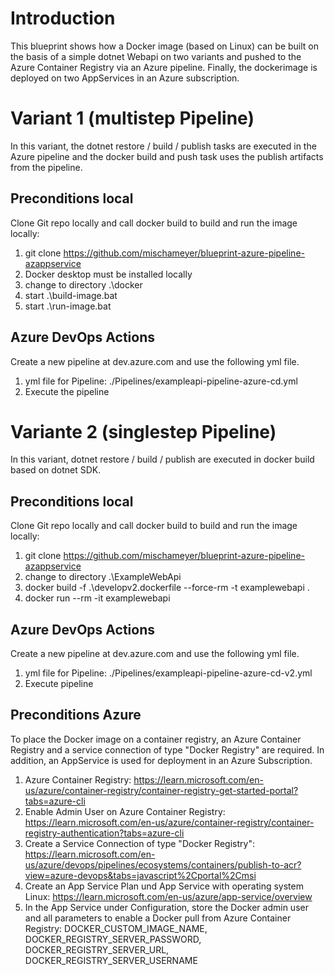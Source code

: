 # Introduction 
This blueprint shows how a Docker image (based on Linux) can be built on the basis of a simple dotnet Webapi on two variants and pushed to the Azure Container Registry via an Azure pipeline. Finally, the dockerimage is deployed on two AppServices in an Azure subscription.

# Variant 1 (multistep Pipeline)
In this variant, the dotnet restore / build / publish tasks are executed in the Azure pipeline and the docker build and push task uses the publish artifacts from the pipeline.
## Preconditions local
Clone Git repo locally and call docker build to build and run the image locally:
1. git clone https://github.com/mischameyer/blueprint-azure-pipeline-azappservice
2. Docker desktop must be installed locally
2. change to directory .\docker
3. start .\build-image.bat
4. start .\run-image.bat

## Azure DevOps Actions
Create a new pipeline at dev.azure.com and use the following yml file.
1. yml file for Pipeline: ./Pipelines/exampleapi-pipeline-azure-cd.yml
2. Execute the pipeline

# Variante 2 (singlestep Pipeline)
In this variant, dotnet restore / build / publish are executed in docker build based on dotnet SDK.
## Preconditions local
Clone Git repo locally and call docker build to build and run the image locally:
1. git clone https://github.com/mischameyer/blueprint-azure-pipeline-azappservice
2. change to directory .\ExampleWebApi
3. docker build -f .\developv2.dockerfile --force-rm -t examplewebapi .
4. docker run --rm -it examplewebapi

## Azure DevOps Actions
Create a new pipeline at dev.azure.com and use the following yml file.
1. yml file for Pipeline: ./Pipelines/exampleapi-pipeline-azure-cd-v2.yml
2. Execute pipeline


## Preconditions Azure
To place the Docker image on a container registry, an Azure Container Registry and a service connection of type "Docker Registry" are required. In addition, an AppService is used for deployment in an Azure Subscription.
1. Azure Container Registry: https://learn.microsoft.com/en-us/azure/container-registry/container-registry-get-started-portal?tabs=azure-cli
3. Enable Admin User on Azure Container Registry: https://learn.microsoft.com/en-us/azure/container-registry/container-registry-authentication?tabs=azure-cli
2. Create a Service Connection of type "Docker Registry": https://learn.microsoft.com/en-us/azure/devops/pipelines/ecosystems/containers/publish-to-acr?view=azure-devops&tabs=javascript%2Cportal%2Cmsi
3. Create an App Service Plan und App Service with operating system Linux: https://learn.microsoft.com/en-us/azure/app-service/overview
5. In the App Service under Configuration, store the Docker admin user and all parameters to enable a Docker pull from Azure Container Registry: DOCKER_CUSTOM_IMAGE_NAME, DOCKER_REGISTRY_SERVER_PASSWORD, DOCKER_REGISTRY_SERVER_URL, DOCKER_REGISTRY_SERVER_USERNAME
